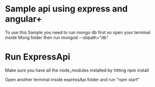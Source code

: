 # Sample api using express and angular+ 

To use this Sample you need to run mongo db first so open your terminal inside Mong folder then run mongod --sbpath="db" 

# Run ExpressApi 

Make sure you have all the node_modules installed by hitting npm install 

Open another terminal inside expressApi folder and run "npm start"
